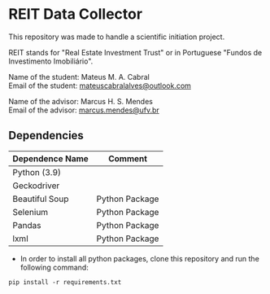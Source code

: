 # REIT Data Collector

This repository was made to handle a scientific initiation project.

REIT stands for "Real Estate Investment Trust" or in Portuguese "Fundos de Investimento Imobiliário".

Name of the student: Mateus M. A. Cabral  
Email of the student: mateuscabralalves@outlook.com

Name of the advisor: Marcus H. S. Mendes  
Email of the advisor: marcus.mendes@ufv.br

## Dependencies

| **Dependence Name** | **Comment**    |
|---------------------|----------------|
| Python (3.9)        |                |
| Geckodriver         |                |
| Beautiful Soup      | Python Package |
| Selenium            | Python Package |
| Pandas              | Python Package |
| lxml                | Python Package |

- In order to install all python packages, clone this repository and run the following command:

```
pip install -r requirements.txt
```
